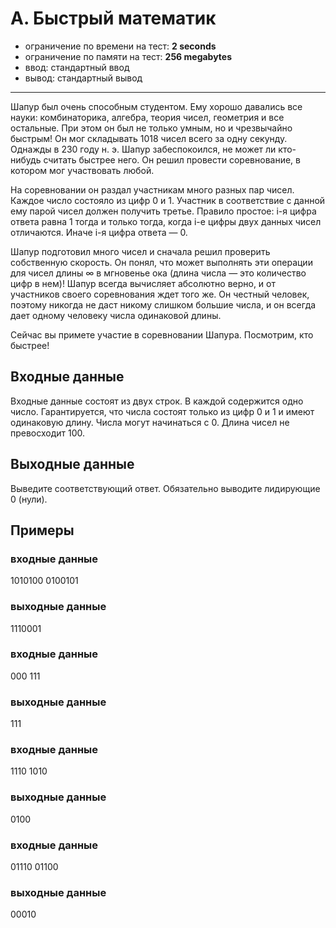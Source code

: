 # A. Быстрый математик

- ограничение по времени на тест: **2 seconds**
- ограничение по памяти на тест: **256 megabytes**
- ввод: стандартный ввод
- вывод: стандартный вывод

---

Шапур был очень способным студентом.
Ему хорошо давались все науки: комбинаторика, алгебра, теория чисел, геометрия и все остальные.
При этом он был не только умным, но и чрезвычайно быстрым! Он мог складывать 1018 чисел всего за одну секунду.
Однажды в 230 году н. э. Шапур забеспокоился, не может ли кто-нибудь считать быстрее него.
Он решил провести соревнование, в котором мог участвовать любой.

На соревновании он раздал участникам много разных пар чисел. Каждое число состояло из цифр 0 и 1.
Участник в соответствие с данной ему парой чисел должен получить третье.
Правило простое: i-я цифра ответа равна 1 тогда и только тогда, когда i-е цифры двух данных чисел отличаются.
Иначе i-я цифра ответа — 0.

Шапур подготовил много чисел и сначала решил проверить собственную скорость.
Он понял, что может выполнять эти операции для чисел длины ∞ в мгновенье ока (длина числа — это количество цифр в нем)!
Шапур всегда вычисляет абсолютно верно, и от участников своего соревнования ждет того же.
Он честный человек, поэтому никогда не даст никому слишком большие числа,
и он всегда дает одному человеку числа одинаковой длины.

Сейчас вы примете участие в соревновании Шапура. Посмотрим, кто быстрее!

## Входные данные
Входные данные состоят из двух строк.
В каждой содержится одно число.
Гарантируется, что числа состоят только из цифр 0 и 1 и имеют одинаковую длину.
Числа могут начинаться с 0.
Длина чисел не превосходит 100.

## Выходные данные
Выведите соответствующий ответ.
Обязательно выводите лидирующие 0 (нули).

## Примеры
### входные данные
1010100
0100101
### выходные данные
1110001

### входные данные
000
111
### выходные данные
111

### входные данные
1110
1010
### выходные данные
0100

### входные данные
01110
01100
### выходные данные
00010
